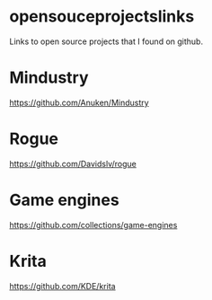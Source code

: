 # opensouceprojectslinks
Links to open source projects that I found on github.
# Mindustry
https://github.com/Anuken/Mindustry
# Rogue
https://github.com/Davidslv/rogue
# Game engines
https://github.com/collections/game-engines
# Krita
https://github.com/KDE/krita
